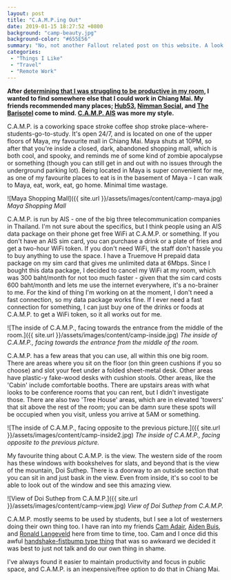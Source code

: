 ```yaml
---
layout: post
title: "C.A.M.P.ing Out"
date: 2019-01-15 18:27:52 +0800
background: "camp-beauty.jpg"
background-color: "#655E56"
summary: "No, not another Fallout related post on this website. A look at C.A.M.P., my 'office' in Chiang Mai."
categories:
 - "Things I Like"
 - "Travel"
 - "Remote Work"
---
```


**After [determining that I was struggling to be productive in my room](/chilling-in-chiang-mai/#productivity), I wanted to find somewhere else that I could work in Chiang Mai. My friends recommended many places; [Hub53](https://www.hub53.com/), [Nimman Social](https://nimmansocial.com/), and [The Barisotel](https://www.tripadvisor.com.my/Restaurant_Review-g293917-d12133364-Reviews-The_Barisotel_by_The_Baristro-Chiang_Mai.html?m=19905) come to mind. [C.A.M.P. AIS](http://www.ais.co.th/campais/en/) was more my style.**

C.A.M.P. is a coworking space stroke coffee shop stroke place-where-students-go-to-study. It's open 24/7, and is located on one of the upper floors of Maya, my favourite mall in Chiang Mai. Maya shuts at 10PM, so after that you're inside a closed, dark, abandoned shopping mall, which is both cool, and spooky, and reminds me of some kind of zombie apocalypse or something (though you can still get in and out with no issues through the underground parking lot). Being located in Maya is super convenient for me, as one of my favourite places to eat is in the basement of Maya - I can walk to Maya, eat, work, eat, go home. Minimal time wastage. 

![Maya Shopping Mall]({{ site.url }}/assets/images/content/camp-maya.jpg)
*Maya Shopping Mall*

C.A.M.P. is run by AIS - one of the big three telecommunication companies in Thailand. I'm not sure about the specifics, but I think people using an AIS data package on their phone get free WiFi at C.A.M.P. or something. If you don't have an AIS sim card, you can purchase a drink or a plate of fries and get a two-hour WiFi token. If you don't need WiFi, the staff don't hassle you to buy anything to use the space. I have a Truemove H prepaid data package on my sim card that gives me unlimited data at 6Mbps. Since I bought this data package, I decided to cancel my WiFi at my room, which was 300 baht/month for not too much faster - given that the sim card costs 600 baht/month and lets me use the internet everywhere, it's a no-brainer to me. For the kind of thing I'm working on at the moment, I don't need a fast connection, so my data package works fine. If I ever need a fast connection for something, I can just buy one of the drinks or foods at C.A.M.P. to get a WiFi token, so it all works out for me.

![The inside of C.A.M.P., facing towards the entrance from the middle of the room.]({{ site.url }}/assets/images/content/camp-inside.jpg)
*The inside of C.A.M.P., facing towards the entrance from the middle of the room.*

C.A.M.P. has a few areas that you can use, all within this one big room. There are areas where you sit on the floor (on thin green cushions if you so choose) and slot your feet under a folded sheet-metal desk. Other areas have plastic-y fake-wood desks with cushion stools. Other areas, like the 'Cabin' include comfortable booths. There are upstairs areas with what looks to be conference rooms that you can rent, but I didn't investigate those. There are also two 'Tree House' areas, which are in elevated 'towers' that sit above the rest of the room; you can be damn sure these spots will be occupied when you visit, unless you arrive at 5AM or something.

![The inside of C.A.M.P., facing opposite to the previous picture.]({{ site.url }}/assets/images/content/camp-inside2.jpg)
*The inside of C.A.M.P., facing opposite to the previous picture.*

My favourite thing about C.A.M.P. is the view. The western side of the room has these windows with bookshelves for slats, and beyond that is the view of the mountain, Doi Suthep. There is a doorway to an outside section that you can sit in and just bask in the view. Even from inside, it's so cool to be able to look out of the window and see this amazing view. 

![View of Doi Suthep from C.A.M.P.]({{ site.url }}/assets/images/content/camp-view.jpg)
*View of Doi Suthep from C.A.M.P.*

C.A.M.P. mostly seems to be used by students, but I see a lot of westerners doing their own thing too. I have ran into my friends [Cam Adair](https://twitter.com/camerondare), [Aiden Buis](https://twitter.com/aidenbuis), and [Ronald Langeveld](https://twitter.com/ronaldlangeveld) here from time to time, too. Cam and I once did this awful [handshake-fistbump type thing](https://gfycat.com/SelfassuredFamousBighornsheep) that was so awkward we decided it was best to just not talk and do our own thing in shame.

I've always found it easier to maintain productivity and focus in public space, and C.A.M.P. is an inexpensive/free option to do that in Chiang Mai.  

